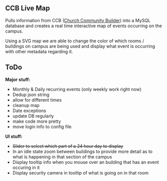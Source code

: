 ## CCB Live Map ##
Pulls information from CCB ([Church Community Builder](http://www.churchcommunitybuilder.com)) into a MySQL database and creates a real time interactive map of events occurring on the campus.

Using a SVG map we are able to change the color of which rooms / buildings on campus are being used and display what event is occurring with other metadata regarding it.

## ToDo ##
**Major stuff:**
- Monthly & Daily recurring events (only weekly work right now)
- Dedup json string
- allow for different times
- cleanup map
- Date exceptions
- update DB regularly
- make code more pretty
- move login info to config file


**UI stuff:**
- ~~Slider to select which part of a 24 hour day to display~~
- In an idle state zoom between buildings to provide more detail as to what is happening in that section of the campus
- Display tooltip info when you mouse over an building that has an event occuring in it
- Display security camera in tooltip of what is going on in that room
